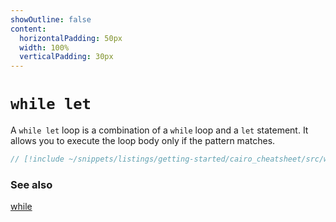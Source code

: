 ```yaml
---
showOutline: false
content:
  horizontalPadding: 50px
  width: 100%
  verticalPadding: 30px
---
```


# `while let`

A `while let` loop is a combination of a `while` loop and a `let` statement. It allows you to execute the loop body only if the pattern matches.

```rust
// [!include ~/snippets/listings/getting-started/cairo_cheatsheet/src/while_let_example.cairo:sheet]
```

### See also

[while](while.md)
